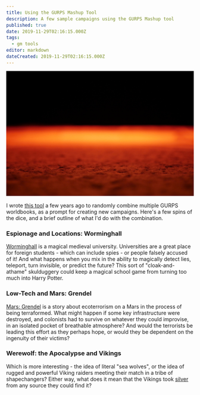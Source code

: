 ```yaml
---
title: Using the GURPS Mashup Tool
description: A few sample campaigns using the GURPS Mashup tool
published: true
date: 2019-11-29T02:16:15.000Z
tags:
  - gm tools
editor: markdown
dateCreated: 2019-11-29T02:16:15.000Z
---
```


![Featured Image](using-the-gurps-mashup-tool.jpg)

I wrote [this tool](http://peppermile.com/tools/gurps/mashup.html) a few years ago to randomly combine multiple GURPS worldbooks, as a prompt for creating new campaigns. Here's a few spins of the dice, and a brief outline of what I'd do with the combination.

### Espionage and Locations: Worminghall

[Worminghall](http://www.sjgames.com/gurps/books/locations/worminghall/) is a magical medieval university. Universities are a great place for foreign students - which can include spies - or people falsely accused of it! And what happens when you mix in the ability to magically detect lies, teleport, turn invisible, or predict the future? This sort of "cloak-and-athame" skulduggery could keep a magical school game from turning too much into Harry Potter.

### Low-Tech and Mars: Grendel

[Mars: Grendel](https://www.drivethrurpg.com/product/233828/GURPS-Classic-Mars-Grendel) is a story about ecoterrorism on a Mars in the process of being terraformed. What might happen if some key infrastructure were destroyed, and colonists had to survive on whatever they could improvise, in an isolated pocket of breathable atmosphere? And would the terrorists be leading this effort as they perhaps hope, or would they be dependent on the ingenuity of their victims?

### Werewolf: the Apocalypse and Vikings

Which is more interesting - the idea of literal "sea wolves", or the idea of rugged and powerful Viking raiders meeting their match in a tribe of shapechangers? Either way, what does it mean that the Vikings took [silver](https://en.natmus.dk/historical-knowledge/denmark/prehistoric-period-until-1050-ad/the-viking-age/the-silver-hoards-of-the-vikings/) from any source they could find it?


    
